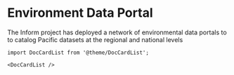 # Environment Data Portal

The Inform project has deployed a network of environmental data portals to to catalog Pacific datasets at the regional and national levels

```mdx-code-block
import DocCardList from '@theme/DocCardList';

<DocCardList />
```

